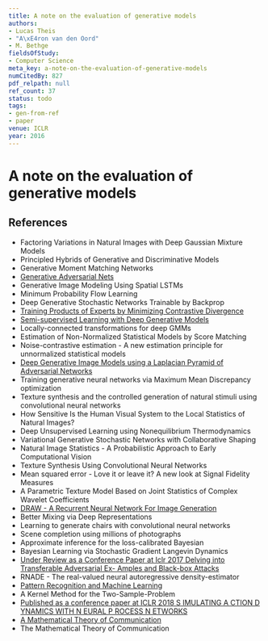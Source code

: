 ```yaml
---
title: A note on the evaluation of generative models
authors:
- Lucas Theis
- "A\xE4ron van den Oord"
- M. Bethge
fieldsOfStudy:
- Computer Science
meta_key: a-note-on-the-evaluation-of-generative-models
numCitedBy: 827
pdf_relpath: null
ref_count: 37
status: todo
tags:
- gen-from-ref
- paper
venue: ICLR
year: 2016
---
```


# A note on the evaluation of generative models

## References

- Factoring Variations in Natural Images with Deep Gaussian Mixture Models
- Principled Hybrids of Generative and Discriminative Models
- Generative Moment Matching Networks
- [Generative Adversarial Nets](./generative-adversarial-nets.md)
- Generative Image Modeling Using Spatial LSTMs
- Minimum Probability Flow Learning
- Deep Generative Stochastic Networks Trainable by Backprop
- [Training Products of Experts by Minimizing Contrastive Divergence](./training-products-of-experts-by-minimizing-contrastive-divergence.md)
- [Semi-supervised Learning with Deep Generative Models](./semi-supervised-learning-with-deep-generative-models.md)
- Locally-connected transformations for deep GMMs
- Estimation of Non-Normalized Statistical Models by Score Matching
- Noise-contrastive estimation - A new estimation principle for unnormalized statistical models
- [Deep Generative Image Models using a Laplacian Pyramid of Adversarial Networks](./deep-generative-image-models-using-a-laplacian-pyramid-of-adversarial-networks.md)
- Training generative neural networks via Maximum Mean Discrepancy optimization
- Texture synthesis and the controlled generation of natural stimuli using convolutional neural networks
- How Sensitive Is the Human Visual System to the Local Statistics of Natural Images?
- Deep Unsupervised Learning using Nonequilibrium Thermodynamics
- Variational Generative Stochastic Networks with Collaborative Shaping
- Natural Image Statistics - A Probabilistic Approach to Early Computational Vision
- Texture Synthesis Using Convolutional Neural Networks
- Mean squared error - Love it or leave it? A new look at Signal Fidelity Measures
- A Parametric Texture Model Based on Joint Statistics of Complex Wavelet Coefficients
- [DRAW - A Recurrent Neural Network For Image Generation](./draw-a-recurrent-neural-network-for-image-generation.md)
- Better Mixing via Deep Representations
- Learning to generate chairs with convolutional neural networks
- Scene completion using millions of photographs
- Approximate inference for the loss-calibrated Bayesian
- Bayesian Learning via Stochastic Gradient Langevin Dynamics
- [Under Review as a Conference Paper at Iclr 2017 Delving into Transferable Adversarial Ex- Amples and Black-box Attacks](./under-review-as-a-conference-paper-at-iclr-2017-delving-into-transferable-adversarial-ex-amples-and-black-box-attacks.md)
- RNADE - The real-valued neural autoregressive density-estimator
- [Pattern Recognition and Machine Learning](./pattern-recognition-and-machine-learning.md)
- A Kernel Method for the Two-Sample-Problem
- [Published as a conference paper at ICLR 2018 S IMULATING A CTION D YNAMICS WITH N EURAL P ROCESS N ETWORKS](./published-as-a-conference-paper-at-iclr-2018-s-imulating-a-ction-d-ynamics-with-n-eural-p-rocess-n-etworks.md)
- [A Mathematical Theory of Communication](./a-mathematical-theory-of-communication.md)
- The Mathematical Theory of Communication
